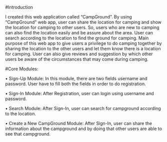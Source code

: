 #Introduction

I created this web application called “CampGround”. By using “CampGround” web app, user can share the location for camping and show the location for camping to other users.
So, users who are new to camping can also find the location easily and be assure about the area. User can search according to the location to find the ground for camping.
Main purpose of this web app to give users a privilege to do camping together by sharing the location to the other users and let them know there is a location for camping.
User can also give reviews and suggestion by which other users be aware of the circumstances that may come during camping.

#Core Modules:

• Sign-Up Module: In this module, there are two fields username and password. User have to fill both the fields in order to do registration.

• Sign-In Module: After Registration, user can login using username and password.

• Search Module: After Sign-In, user can search for campground according to the location.

• Create a New CampGround Module: After Sign-In, user can share the information about the campground and by doing that other users are able to see that campground.
